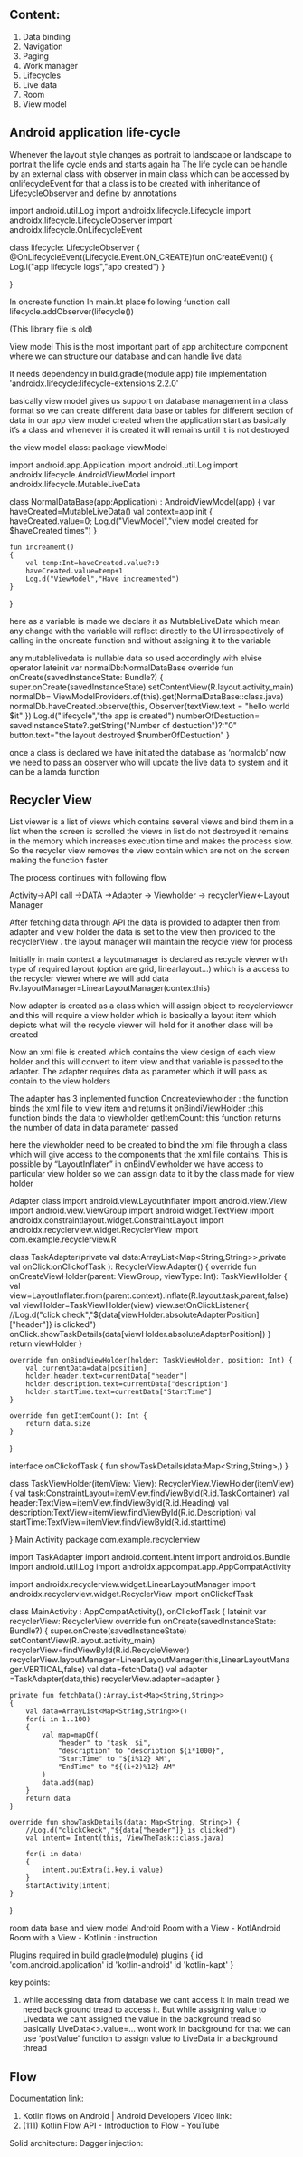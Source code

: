 ## Content:
1.	Data binding
2.	Navigation
3.	Paging
4.	Work manager
5.	Lifecycles
6.	Live data
7.	Room
8.	View  model
## Android application life-cycle
 
Whenever the layout style changes as portrait to landscape or landscape to portrait the life cycle ends and starts again
ha
The life cycle can be handle by an external class with observer in main class which can be accessed by onlifecycleEvent for that a class is to be created with inheritance of LifecycleObserver and define by annotations

import android.util.Log
import androidx.lifecycle.Lifecycle
import androidx.lifecycle.LifecycleObserver
import androidx.lifecycle.OnLifecycleEvent

class lifecycle: LifecycleObserver {
    @OnLifecycleEvent(Lifecycle.Event.ON_CREATE)fun onCreateEvent()
    {
        Log.i("app lifecycle logs","app created")
    }

}

In oncreate function In main.kt place following function call
lifecycle.addObserver(lifecycle())

(This library file is old)

View model
This is the most important part of app architecture component where we can structure our database and can handle live data

It needs dependency in build.gradle(module:app) file
 implementation 'androidx.lifecycle:lifecycle-extensions:2.2.0'

basically view model gives us support on database management in a class format so we can create different data base or tables for different section of data in our app 
view model created when the application start as basically it’s a class and whenever it is created it will remains until it is not destroyed

the view model class:
package viewModel

import android.app.Application
import android.util.Log
import androidx.lifecycle.AndroidViewModel
import androidx.lifecycle.MutableLiveData

class NormalDataBase(app:Application) : AndroidViewModel(app) {
    var haveCreated=MutableLiveData<Int>()
    val context=app
    init
    {
        haveCreated.value=0;
        Log.d("ViewModel","view model created for $haveCreated times")
    }

    fun increament()
    {
        val temp:Int=haveCreated.value?:0
        haveCreated.value=temp+1
        Log.d("ViewModel","Have increamented")
    }
}

here as a variable is made we declare it as MutableLiveData which mean any change with the variable will reflect directly to the UI irrespectively of calling in the oncreate function and without assigning it to the variable

any mutablelivedata is nullable data so used accordingly with elvise operator
lateinit var normalDb:NormalDataBase
override fun onCreate(savedInstanceState: Bundle?) {
    super.onCreate(savedInstanceState)
    setContentView(R.layout.activity_main)
    normalDb= ViewModelProviders.of(this).get(NormalDataBase::class.java)
    normalDb.haveCreated.observe(this, Observer{textView.text = "hello world $it" })
    Log.d("lifecycle","the app is created")
    numberOfDestuction= savedInstanceState?.getString("Number of destuction")?:"0"
    button.text="the layout destroyed $numberOfDestuction"
}

once a class is declared we have initiated the database as ‘normaldb’
now we need to pass an observer who will update the live data to system and it can be a lamda function

## Recycler View
List viewer is a list of views which contains several views and bind them in a list when the screen is scrolled the views in list do not destroyed it remains in the memory which increases execution time and makes the process slow. So the recycler view removes the view contain which are not on the screen making the function faster

The process continues with following flow

Activity->API call ->DATA ->Adapter -> Viewholder -> recyclerView<-Layout Manager

After fetching data through API the data is provided to adapter then from adapter and view holder the data is set to the view then provided to the recyclerView . the layout manager will maintain the recycle view for process   

Initially in main context a layoutmanager is declared as recycle viewer with type of required layout (option are grid, linearlayout…) which is a access to the recycler viewer where we will add data 
Rv.layoutManager=LinearLayoutManager(contex:this)

Now adapter is created as a class which will assign object to recyclerviewer and this will require a view holder which is basically a layout item which depicts what will the recycle viewer will hold for it another class will be created 

Now an xml file is created which contains the view design of each view holder and this will convert to item view and that variable is passed to the adapter. The adapter requires data as parameter which it will pass as contain to the view holders

The adapter has 3 inplemented function 
Oncreateviewholder : the function binds the xml file to view item and returns it 
onBindiViewHolder :this function binds the data to viewholder
getItemCount: this function returns the number of data in data parameter passed

here the viewholder need to be created to bind the xml file through a class which will give access to the components that the xml file contains. This is possible by “LayoutInflater” 
in onBindViewholder we have access to particular view holder so we can assign data to it by the class made for view holder

Adapter class
import android.view.LayoutInflater
import android.view.View
import android.view.ViewGroup
import android.widget.TextView
import androidx.constraintlayout.widget.ConstraintLayout
import androidx.recyclerview.widget.RecyclerView
import com.example.recyclerview.R

class TaskAdapter(private val data:ArrayList<Map<String,String>>,private val onClick:onClickofTask ): RecyclerView.Adapter<TaskViewHolder>() {
    override fun onCreateViewHolder(parent: ViewGroup, viewType: Int): TaskViewHolder {
        val view=LayoutInflater.from(parent.context).inflate(R.layout.task,parent,false)
        val viewHolder=TaskViewHolder(view)
        view.setOnClickListener{
           //Log.d("click check","${data[viewHolder.absoluteAdapterPosition]["header"]} is clicked")
            onClick.showTaskDetails(data[viewHolder.absoluteAdapterPosition])
        }
        return viewHolder
    }

    override fun onBindViewHolder(holder: TaskViewHolder, position: Int) {
        val currentData=data[position]
        holder.header.text=currentData["header"]
        holder.description.text=currentData["description"]
        holder.startTime.text=currentData["StartTime"]
    }

    override fun getItemCount(): Int {
        return data.size
    }
}

interface onClickofTask
{
    fun showTaskDetails(data:Map<String,String>,)
}

class TaskViewHolder(itemView: View): RecyclerView.ViewHolder(itemView)
{
    val task:ConstraintLayout=itemView.findViewById(R.id.TaskContainer)
    val header:TextView=itemView.findViewById(R.id.Heading)
    val description:TextView=itemView.findViewById(R.id.Description)
    val startTime:TextView=itemView.findViewById(R.id.starttime)

}
Main Activity
package com.example.recyclerview

import TaskAdapter
import android.content.Intent
import android.os.Bundle
import android.util.Log
import androidx.appcompat.app.AppCompatActivity

import androidx.recyclerview.widget.LinearLayoutManager
import androidx.recyclerview.widget.RecyclerView
import onClickofTask


class MainActivity : AppCompatActivity(), onClickofTask {
    lateinit var recyclerView: RecyclerView
    override fun onCreate(savedInstanceState: Bundle?) {
        super.onCreate(savedInstanceState)
        setContentView(R.layout.activity_main)
        recyclerView=findViewById(R.id.RecycleViewer)
        recyclerView.layoutManager=LinearLayoutManager(this,LinearLayoutManager.VERTICAL,false)
        val data=fetchData()
        val adapter =TaskAdapter(data,this)
        recyclerView.adapter=adapter
    }

    private fun fetchData():ArrayList<Map<String,String>>
    {
        val data=ArrayList<Map<String,String>>()
        for(i in 1..100)
        {
            val map=mapOf(
                "header" to "task  $i",
                "description" to "description ${i*1000}",
                "StartTime" to "${i%12} AM",
                "EndTime" to "${(i+2)%12} AM"
            )
            data.add(map)
        }
        return data
    }

    override fun showTaskDetails(data: Map<String, String>) {
        //Log.d("clickCkeck","${data["header"]} is clicked")
        val intent= Intent(this, ViewTheTask::class.java)

        for(i in data)
        {
            intent.putExtra(i.key,i.value)
        }
        startActivity(intent)
    }
}

room data base and view model
Android Room with a View - KotlAndroid Room with a View - Kotlinin : instruction

Plugins required in build gradle(module)
plugins {
    id 'com.android.application'
    id 'kotlin-android'
    id 'kotlin-kapt'
}

key points:
1.	while accessing data from database we cant access it in main tread we need back ground tread to access it. But while assigning value to Livedata we cant assigned the value in the background tread so basically LiveData<>.value=… wont work in background for that we can use ‘postValue’ function to assign value to LiveData in a background thread



## Flow
Documentation link:
1.	Kotlin flows on Android  |  Android Developers
Video link:
1.	(111) Kotlin Flow API - Introduction to Flow - YouTube


Solid architecture:
Dagger injection: 

